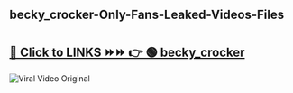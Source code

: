 
 ## becky_crocker-Only-Fans-Leaked-Videos-Files

# <h2><a href="https://mediaupload.pro?becky_crocker">🔗 Click to LINKS ⏩⏩ 👉 🟢 becky_crocker </a></h2>

<a href="https://mediaupload.pro?becky_crocker" rel="nofollow" data-target="animated-image.originalLink"><img src="https://i.ibb.co.com/xMMVF88/686577567.gif" alt="Viral Video Original" style="max-width: 100%; display: inline-block;" data-target="animated-image.originalImage"></a>